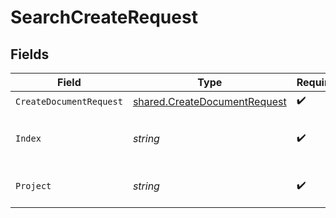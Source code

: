 # SearchCreateRequest


## Fields

| Field                                                                               | Type                                                                                | Required                                                                            | Description                                                                         |
| ----------------------------------------------------------------------------------- | ----------------------------------------------------------------------------------- | ----------------------------------------------------------------------------------- | ----------------------------------------------------------------------------------- |
| `CreateDocumentRequest`                                                             | [shared.CreateDocumentRequest](../../../pkg/models/shared/createdocumentrequest.md) | :heavy_check_mark:                                                                  | N/A                                                                                 |
| `Index`                                                                             | *string*                                                                            | :heavy_check_mark:                                                                  | index name where to create documents.                                               |
| `Project`                                                                           | *string*                                                                            | :heavy_check_mark:                                                                  | Tigris project name.                                                                |